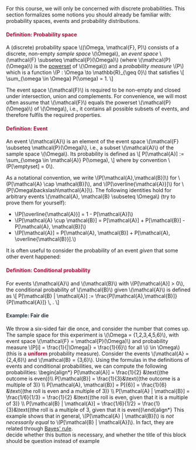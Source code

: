 <p>For this course, we will only be concerned with discrete probabilities. This section formalizes some notions you should already be familiar with: probability spaces, events and probability distributions.</p>
<div class="content-box pad-box-mini border border-trbl border-round">
<h4 style="color: #bc0031;"><strong>Definition: Probability space</strong></h4>
A (discrete) probability space \((\Omega, \mathcal{F}, P)\) consists of a discrete, non-empty <i>sample space</i> \(\Omega\), an <i>event space</i> \(\mathcal{F} \subseteq \mathcal{P}(\Omega)\) (where \(\mathcal{P}(\Omega)\) is the <a href="https://en.wikipedia.org/wiki/Power_set">powerset</a> of \(\Omega\)) and a <i>probability measure</i> \(P\) which is a function \(P : \Omega \to \mathbb{R}_{\geq 0}\) that satisfies \[ \sum_{\omega \in \Omega} P(\omega) = 1. \]</div>
<p>The event space \(\mathcal{F}\) is required to be non-empty and closed under intersection, union and complements. For convenience, we will most often assume that \(\mathcal{F}\) equals the powerset \(\mathcal{P}(\Omega)\) of \(\Omega\), i.e., it contains all possible subsets of events, and therefore fulfils the required properties.</p>
<div class="content-box pad-box-mini border border-trbl border-round">
<h4 style="color: #bc0031;"><strong>Definition: Event</strong></h4>
An event \(\mathcal{A}\) is an element of the event space \(\mathcal{F} \subseteq \mathcal{P}(\Omega)\), i.e., a subset \(\mathcal{A}\) of the sample space \(\Omega\). Its probability is defined as \[ P[\mathcal{A}] := \sum_{\omega \in \mathcal{A}} P(\omega), \] where by convention \(P[\emptyset] = 0\).</div>
<p>As a notational convention, we write \(P[\mathcal{A},\mathcal{B}]\) for \(P[\mathcal{A} \cap \mathcal{B}]\), and \(P[\overline{\mathcal{A}}]\) for \(P[\Omega\backslash\mathcal{A}]\). The following identities hold for arbitrary events \(\mathcal{A}, \mathcal{B} \subseteq \Omega\) (try to prove them for yourself):</p>
<ul>
<li>\(P[\overline{\mathcal{A}}] = 1 - P[\mathcal{A}]\)</li>
<li>\(P[\mathcal{A} \cup \mathcal{B}] = P[\mathcal{A}] + P[\mathcal{B}] - P[\mathcal{A}, \mathcal{B}]\)</li>
<li>\(P[\mathcal{A}] = P[\mathcal{A}, \mathcal{B}] + P[\mathcal{A}, \overline{\mathcal{B}}].\)</li>
</ul>
<p>It is often useful to consider the probability of an event <i>given</i> that some other event happened:</p>
<div class="content-box pad-box-mini border border-trbl border-round">
<h4 style="color: #bc0031;"><strong>Definition: Conditional probability</strong></h4>
For events \(\mathcal{A}\) and \(\mathcal{B}\) with \(P[\mathcal{A}] &gt; 0\), the conditional probability of \(\mathcal{B}\) given \(\mathcal{A}\) is defined as \[ P[\mathcal{B} | \mathcal{A}] := \frac{P[\mathcal{A},\mathcal{B}]}{P[\mathcal{A}]} \, . \]</div>
<div class="content-box pad-box-mini border border-trbl border-round">
<h4 style="color: #2d3b45;"><strong>Example: Fair die</strong></h4>
We throw a six-sided fair die once, and consider the number that comes up. The sample space for this experiment is \(\Omega = {1,2,3,4,5,6}\), with event space \(\mathcal{F} = \mathcal{P}(\Omega)\) and probability measure \(P[i] = \frac{1}{|\Omega|} = \frac{1}{6}\) for all \(i \in \Omega\) (this is a <span style="color: #bc0031;"><strong>uniform</strong></span> probability measure). Consider the events \(\mathcal{A} = {2,4,6}\) and \(\mathcal{B} = {3,6}\). Using the formulas in the definitions of events and conditional probabilities, we can compute the following probabilities: \begin{align*} P[\mathcal{A}] = \frac{1}{2} &amp;\text{(the outcome is even)}\\ P[\mathcal{B}] = \frac{1}{3}&amp;\text{(the outcome is a multiple of 3)} \\ P[\mathcal{A}, \mathcal{B}] = P[{6}] = \frac{1}{6} &amp;\text{(the roll is even and a multiple of 3)} \\ P[\mathcal{A} | \mathcal{B}] = \frac{1/6}{1/3} = \frac{1}{2} &amp;\text{(the roll is even, given that it is a multiple of 3)} \\ P[\mathcal{B} | \mathcal{A}] = \frac{1/6}{1/2} = \frac{1}{3}&amp;\text{(the roll is a multiple of 3, given that it is even)}\end{align*} This example shows that in general, \(P[\mathcal{A} | \mathcal{B}]\) is <i>not necessarily equal</i> to \(P[\mathcal{B} | \mathcal{A}]\). In fact, they are related through <a href="https://en.wikipedia.org/wiki/Bayes'_theorem">Bayes' rule</a>.
<div id="group1" style="">
<div class="content-box">decide whether this button is necessary, and whether the title of this block should be question instead of example</div>
</div>
</div>